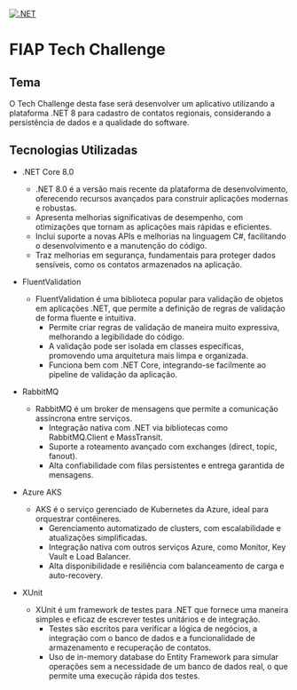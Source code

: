[![.NET](https://github.com/WGMartins/FiapTechChallenge.Contatos.Produtor.Exclusao/actions/workflows/dotnet.yml/badge.svg?branch=main)](https://github.com/WGMartins/FiapTechChallenge.Contatos.Produtor.Exclusao/actions/workflows/dotnet.yml)

# FIAP Tech Challenge

## Tema

O Tech Challenge desta fase será desenvolver um aplicativo utilizando a plataforma .NET 8 para cadastro de contatos regionais, considerando a persistência de dados e a qualidade do software.

## Tecnologias Utilizadas
- .NET Core 8.0
  -  .NET 8.0 é a versão mais recente da plataforma de desenvolvimento, oferecendo recursos avançados para construir aplicações modernas e robustas.
    -  Apresenta melhorias significativas de desempenho, com otimizações que tornam as aplicações mais rápidas e eficientes.
    -  Inclui suporte a novas APIs e melhorias na linguagem C#, facilitando o desenvolvimento e a manutenção do código.
    -  Traz melhorias em segurança, fundamentais para proteger dados sensíveis, como os contatos armazenados na aplicação.
  
- FluentValidation
  - FluentValidation é uma biblioteca popular para validação de objetos em aplicações .NET, que permite a definição de regras de validação de forma fluente e intuitiva.
    - Permite criar regras de validação de maneira muito expressiva, melhorando a legibilidade do código.
    - A validação pode ser isolada em classes específicas, promovendo uma arquitetura mais limpa e organizada.
    - Funciona bem com .NET Core, integrando-se facilmente ao pipeline de validação da aplicação.

- RabbitMQ
  - RabbitMQ é um broker de mensagens que permite a comunicação assíncrona entre serviços.
    - Integração nativa com .NET via bibliotecas como RabbitMQ.Client e MassTransit.
    - Suporte a roteamento avançado com exchanges (direct, topic, fanout).
    - Alta confiabilidade com filas persistentes e entrega garantida de mensagens.
   
- Azure AKS
  - AKS é o serviço gerenciado de Kubernetes da Azure, ideal para orquestrar contêineres.
    - Gerenciamento automatizado de clusters, com escalabilidade e atualizações simplificadas.
    - Integração nativa com outros serviços Azure, como Monitor, Key Vault e Load Balancer.
    - Alta disponibilidade e resiliência com balanceamento de carga e auto-recovery.

- XUnit
  - XUnit é um framework de testes para .NET que fornece uma maneira simples e eficaz de escrever testes unitários e de integração.
    - Testes são escritos para verificar a lógica de negócios, a integração com o banco de dados e a funcionalidade de armazenamento e recuperação de contatos.
    - Uso de in-memory database do Entity Framework para simular operações sem a necessidade de um banco de dados real, o que permite uma execução rápida dos testes.
